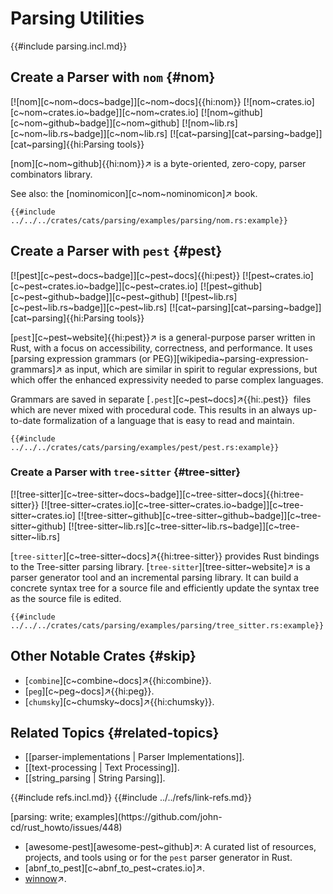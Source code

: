 # Parsing Utilities

{{#include parsing.incl.md}}

## Create a Parser with `nom` {#nom}

[![nom][c~nom~docs~badge]][c~nom~docs]{{hi:nom}}
[![nom~crates.io][c~nom~crates.io~badge]][c~nom~crates.io]
[![nom~github][c~nom~github~badge]][c~nom~github]
[![nom~lib.rs][c~nom~lib.rs~badge]][c~nom~lib.rs]
[![cat~parsing][cat~parsing~badge]][cat~parsing]{{hi:Parsing tools}}

[nom][c~nom~github]{{hi:nom}}↗ is a byte-oriented, zero-copy, parser combinators library.

See also: the [nominomicon][c~nom~nominomicon]↗ book.

```rust,editable
{{#include ../../../crates/cats/parsing/examples/parsing/nom.rs:example}}
```

## Create a Parser with `pest` {#pest}

[![pest][c~pest~docs~badge]][c~pest~docs]{{hi:pest}}
[![pest~crates.io][c~pest~crates.io~badge]][c~pest~crates.io]
[![pest~github][c~pest~github~badge]][c~pest~github]
[![pest~lib.rs][c~pest~lib.rs~badge]][c~pest~lib.rs]
[![cat~parsing][cat~parsing~badge]][cat~parsing]{{hi:Parsing tools}}

[`pest`][c~pest~website]{{hi:pest}}↗ is a general-purpose parser written in Rust, with a focus on accessibility, correctness, and performance. It uses [parsing expression grammars (or PEG)][wikipedia~parsing-expression-grammars]↗ as input, which are similar in spirit to regular expressions, but which offer the enhanced expressivity needed to parse complex languages.

Grammars are saved in separate [`.pest`][c~pest~docs]↗{{hi:.pest}}  files which are never mixed with procedural code. This results in an always up-to-date formalization of a language that is easy to read and maintain.

```rust,editable
{{#include ../../../crates/cats/parsing/examples/pest/pest.rs:example}}
```

### Create a Parser with `tree-sitter` {#tree-sitter}

[![tree-sitter][c~tree-sitter~docs~badge]][c~tree-sitter~docs]{{hi:tree-sitter}}
[![tree-sitter~crates.io][c~tree-sitter~crates.io~badge]][c~tree-sitter~crates.io]
[![tree-sitter~github][c~tree-sitter~github~badge]][c~tree-sitter~github]
[![tree-sitter~lib.rs][c~tree-sitter~lib.rs~badge]][c~tree-sitter~lib.rs]

[`tree-sitter`][c~tree-sitter~docs]↗{{hi:tree-sitter}} provides Rust bindings to the Tree-sitter parsing library. [`tree-sitter`][tree-sitter~website]↗ is a parser generator tool and an incremental parsing library. It can build a concrete syntax tree for a source file and efficiently update the syntax tree as the source file is edited.

```rust,editable
{{#include ../../../crates/cats/parsing/examples/parsing/tree_sitter.rs:example}}
```

## Other Notable Crates {#skip}

- [`combine`][c~combine~docs]↗{{hi:combine}}.
- [`peg`][c~peg~docs]↗{{hi:peg}}.
- [`chumsky`][c~chumsky~docs]↗{{hi:chumsky}}.

## Related Topics {#related-topics}

- [[parser-implementations | Parser Implementations]].
- [[text-processing | Text Processing]].
- [[string_parsing | String Parsing]].

{{#include refs.incl.md}}
{{#include ../../refs/link-refs.md}}

<div class="hidden">
[parsing: write; examples](https://github.com/john-cd/rust_howto/issues/448)

- [awesome-pest][awesome-pest~github]↗: A curated list of resources, projects, and tools using or for the `pest` parser generator in Rust.
- [abnf_to_pest][c~abnf_to_pest~crates.io]↗.
- [winnow](https://docs.rs/winnow/latest/winnow)↗.

</div>

